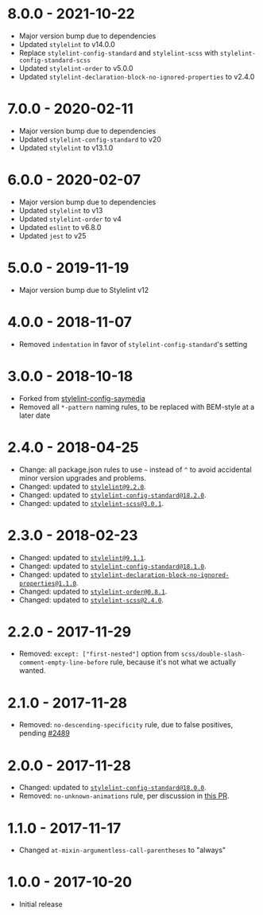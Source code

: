 # 8.0.0 - 2021-10-22

- Major version bump due to dependencies
- Updated `stylelint` to v14.0.0
- Replace `stylelint-config-standard` and `stylelint-scss` with `stylelint-config-standard-scss`
- Updated `stylelint-order` to v5.0.0
- Updated `stylelint-declaration-block-no-ignored-properties` to v2.4.0

# 7.0.0 - 2020-02-11

- Major version bump due to dependencies
- Updated `stylelint-config-standard` to v20
- Updated `stylelint` to v13.1.0

# 6.0.0 - 2020-02-07

- Major version bump due to dependencies
- Updated `stylelint` to v13
- Updated `stylelint-order` to v4
- Updated `eslint` to v6.8.0
- Updated `jest` to v25

# 5.0.0 - 2019-11-19

- Major version bump due to Stylelint v12

# 4.0.0 - 2018-11-07

- Removed `indentation` in favor of `stylelint-config-standard`'s setting

# 3.0.0 - 2018-10-18

- Forked from [stylelint-config-saymedia](https://github.com/saymedia/stylelint-config-saymedia)
- Removed all `*-pattern` naming rules, to be replaced with BEM-style at a later date

# 2.4.0 - 2018-04-25

- Change: all package.json rules to use `~` instead of `^` to avoid accidental minor version upgrades and problems.
- Changed: updated to [`stylelint@9.2.0`](https://github.com/stylelint/stylelint/releases/tag/9.2.0).
- Changed: updated to [`stylelint-config-standard@18.2.0`](https://github.com/stylelint/stylelint-config-standard/releases/tag/18.2.0).
- Changed: updated to [`stylelint-scss@3.0.1`](https://github.com/kristerkari/stylelint-scss/releases/tag/3.0.1).

# 2.3.0 - 2018-02-23

- Changed: updated to [`stylelint@9.1.1`](https://github.com/stylelint/stylelint/releases/tag/9.1.1).
- Changed: updated to [`stylelint-config-standard@18.1.0`](https://github.com/stylelint/stylelint-config-standard/releases/tag/18.1.0).
- Changed: updated to [`stylelint-declaration-block-no-ignored-properties@1.1.0`](https://github.com/kristerkari/stylelint-declaration-block-no-ignored-properties/releases/tag/1.1.0).
- Changed: updated to [`stylelint-order@0.8.1`](https://github.com/hudochenkov/stylelint-order/releases/tag/0.8.1).
- Changed: updated to [`stylelint-scss@2.4.0`](https://github.com/kristerkari/stylelint-scss/releases/tag/2.4.0).

# 2.2.0 - 2017-11-29

- Removed: `except: ["first-nested"]` option from `scss/double-slash-comment-empty-line-before` rule, because it's not what we actually wanted.

# 2.1.0 - 2017-11-28

- Removed: `no-descending-specificity` rule, due to false positives, pending [#2489](https://github.com/stylelint/stylelint/issues/2489)

# 2.0.0 - 2017-11-28

- Changed: updated to [`stylelint-config-standard@18.0.0`](https://github.com/stylelint/stylelint-config-standard/releases/tag/18.0.0).
- Removed: `no-unknown-animations` rule, per discussion in [this PR](https://github.com/stylelint/stylelint-config-recommended/pull/9).

# 1.1.0 - 2017-11-17

- Changed `at-mixin-argumentless-call-parentheses` to "always"

# 1.0.0 - 2017-10-20

- Initial release
